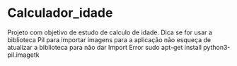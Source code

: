 # Calculador_idade
Projeto com objetivo de estudo de calculo de idade.
Dica se for usar a biblioteca Pil para importar imagens para a aplicação não esqueça de atualizar a biblioteca para não dar Import Error
sudo apt-get install python3-pil.imagetk

